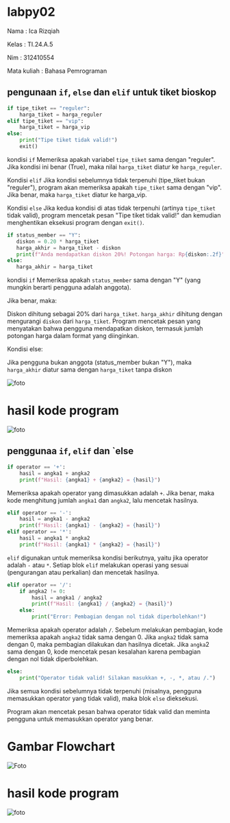 # labpy02
Nama        : Ica Rizqiah <p>

Kelas       : TI.24.A.5 <p>

Nim         : 312410554 <p>

Mata kuliah : Bahasa Pemrograman <p>

## pengunaan `if`, `else` dan `elif` untuk tiket bioskop

```python
if tipe_tiket == "reguler":
    harga_tiket = harga_reguler
elif tipe_tiket == "vip":
    harga_tiket = harga_vip
else:
    print("Tipe tiket tidak valid!")
    exit()  
```
kondisi `if`
Memeriksa apakah variabel `tipe_tiket` sama dengan "reguler".
Jika kondisi ini benar (True), maka nilai `harga_tiket` diatur ke `harga_reguler`.

Kondisi `elif`
Jika kondisi sebelumnya tidak terpenuhi (tipe_tiket bukan "reguler"), program akan memeriksa apakah `tipe_tiket` sama dengan "vip".
Jika benar, maka `harga_tiket` diatur ke harga_vip.

Kondisi `else`
Jika kedua kondisi di atas tidak terpenuhi (artinya `tipe_tiket` tidak valid), program mencetak pesan "Tipe tiket tidak valid!" dan kemudian menghentikan eksekusi program dengan `exit()`.

 ```python
if status_member == "Y":
    diskon = 0.20 * harga_tiket
    harga_akhir = harga_tiket - diskon
    print(f"Anda mendapatkan diskon 20%! Potongan harga: Rp{diskon:.2f}")
else:
    harga_akhir = harga_tiket
```
kondisi `if`
Memeriksa apakah `status_member` sama dengan "Y" (yang mungkin berarti pengguna adalah anggota).

Jika benar, maka:

Diskon dihitung sebagai 20% dari `harga_tiket`.
`harga_akhir` dihitung dengan mengurangi `diskon` dari `harga_tiket`.
Program mencetak pesan yang menyatakan bahwa pengguna mendapatkan diskon, termasuk jumlah potongan harga dalam format yang diinginkan.

Kondisi else:

Jika pengguna bukan anggota (status_member bukan "Y"), maka `harga_akhir` diatur sama dengan `harga_tiket` tanpa diskon

![foto](https://github.com/keeyyaaa/labpy2/blob/main/Screenshot%202024-10-30%20122909.png?raw=true)

# hasil kode program
![foto](https://github.com/keeyyaaa/labpy2/blob/main/Screenshot%202024-10-30%20125323.png?raw=true)


## penggunaa `if`, `elif` dan `else 

```python
if operator == '+':
    hasil = angka1 + angka2
    print(f"Hasil: {angka1} + {angka2} = {hasil}")
```
Memeriksa apakah operator yang dimasukkan adalah `+`.
Jika benar, maka kode menghitung jumlah `angka1` dan `angka2`, lalu mencetak hasilnya.

```python
elif operator == '-':
    hasil = angka1 - angka2
    print(f"Hasil: {angka1} - {angka2} = {hasil}")
elif operator == '*':
    hasil = angka1 * angka2
    print(f"Hasil: {angka1} * {angka2} = {hasil}")
```
`elif` digunakan untuk memeriksa kondisi berikutnya, yaitu jika operator adalah `-` atau `*`.
Setiap blok `elif` melakukan operasi yang sesuai (pengurangan atau perkalian) dan mencetak hasilnya.

```python
elif operator == '/':
    if angka2 != 0:
        hasil = angka1 / angka2
        print(f"Hasil: {angka1} / {angka2} = {hasil}")
    else:
        print("Error: Pembagian dengan nol tidak diperbolehkan!")
```
Memeriksa apakah operator adalah `/`.
Sebelum melakukan pembagian, kode memeriksa apakah `angka2` tidak sama dengan 0.
Jika `angka2` tidak sama dengan 0, maka pembagian dilakukan dan hasilnya dicetak.
Jika `angka`2 sama dengan 0, kode mencetak pesan kesalahan karena pembagian dengan nol tidak diperbolehkan.

```python
else:
    print("Operator tidak valid! Silakan masukkan +, -, *, atau /.") 
```
Jika semua kondisi sebelumnya tidak terpenuhi (misalnya, pengguna memasukkan operator yang tidak valid), maka blok `else` dieksekusi.

Program akan mencetak pesan bahwa operator tidak valid dan meminta pengguna untuk memasukkan operator yang benar.

# Gambar Flowchart
![Foto](https://github.com/keeyyaaa/labpy2/blob/main/Screenshot%202024-10-30%20092416.png?raw=true)

# hasil kode program
![foto](https://github.com/keeyyaaa/labpy2/blob/main/Screenshot%202024-10-30%20130221.png?raw=true)

